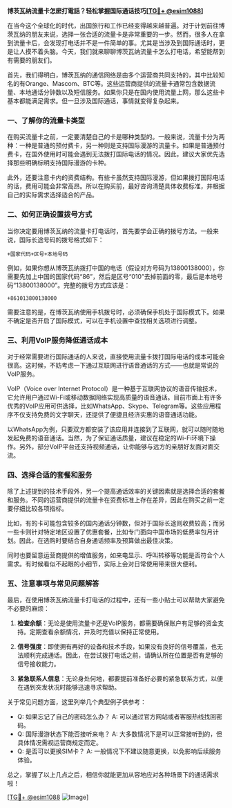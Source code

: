 **博茨瓦纳流量卡怎麽打電話？轻松掌握国际通话技巧[[TG💪+ @esim1088](https://t.me/s/esim1088)]**

在当今这个全球化的时代，出国旅行和工作已经变得越来越普遍。对于计划前往博茨瓦纳的朋友来说，选择一张合适的流量卡是非常重要的一步。然而，很多人在拿到流量卡后，会发现打电话并不是一件简单的事。尤其是当涉及到国际通话时，更是让人摸不着头脑。今天，我们就来聊聊博茨瓦纳流量卡怎么打电话，希望能帮到有需要的朋友们。

首先，我们得明白，博茨瓦纳的通信网络是由多个运营商共同支持的，其中比较知名的有Orange、Mascom、BTC等。这些运营商提供的流量卡通常包含数据流量、本地通话分钟数以及短信服务。如果你只是在国内使用流量上网，那么这些卡基本都能满足需求。但一旦涉及国际通话，事情就变得复杂起来。

### **一、了解你的流量卡类型**

在购买流量卡之前，一定要清楚自己的卡是哪种类型的。一般来说，流量卡分为两种：一种是普通的预付费卡，另一种则是支持国际漫游的流量卡。如果是普通预付费卡，在国外使用时可能会遇到无法拨打国际电话的情况。因此，建议大家优先选择那些明确标明支持国际漫游的卡种。

此外，还要注意卡内的资费结构。有些卡虽然支持国际漫游，但如果拨打国际电话的话，费用可能会非常高昂。所以在购买前，最好咨询清楚具体收费标准，并根据自己的实际需求选择适合的产品。

### **二、如何正确设置拨号方式**

当你决定要用博茨瓦纳的流量卡打电话时，首先要学会正确的拨号方法。一般来说，国际长途号码的拨号格式如下：

```
+国家代码+区号+本地号码
```

例如，如果你想从博茨瓦纳拨打中国的电话（假设对方号码为13800138000），你需要先加上中国的国家代码“86”，然后是区号“010”去掉前面的零，最后是本地号码“13800138000”。完整的拨号方式应该是：

```
+861013800138000
```

需要注意的是，在博茨瓦纳使用手机拨号时，必须确保手机处于国际模式下。如果不确定是否开启了国际模式，可以在手机设置中查找相关选项进行调整。

### **三、利用VoIP服务降低通话成本**

对于经常需要进行国际通话的人来说，直接使用流量卡拨打国际电话的成本可能会很高。这时候，不妨考虑一下通过互联网进行语音通话的方式——也就是常说的VoIP服务。

VoIP（Voice over Internet Protocol）是一种基于互联网协议的语音传输技术，它允许用户通过Wi-Fi或移动数据网络实现高质量的语音通话。目前市面上有许多优秀的VoIP应用可供选择，比如WhatsApp、Skype、Telegram等。这些应用程序不仅支持免费的文字聊天，还提供了便捷且经济实惠的语音通话功能。

以WhatsApp为例，只要双方都安装了该应用并连接到了互联网，就可以随时随地发起免费的语音通话。当然，为了保证通话质量，建议在稳定的Wi-Fi环境下操作。另外，部分VoIP平台还支持视频通话，让你能够与远方的亲朋好友面对面交流。

### **四、选择合适的套餐和服务**

除了上述提到的技术手段外，另一个提高通话效率的关键因素就是选择合适的套餐和服务。不同的运营商提供的流量卡在资费标准上存在差异，因此在购买之前一定要仔细比较各项指标。

比如，有的卡可能包含较多的国内通话分钟数，但对于国际长途则收费较高；而另一些卡则针对特定地区设置了优惠套餐，比如专门面向中国市场的低费率包月计划。因此，在选购时要结合自身通话频率及预算做出最佳决策。

同时也要留意运营商提供的增值服务，如来电显示、呼叫转移等功能是否符合个人需求。有时候看似不起眼的小细节，实际上会对日常使用带来很大便利。

### **五、注意事项与常见问题解答**

最后，在使用博茨瓦纳流量卡打电话的过程中，还有一些小贴士可以帮助大家避免不必要的麻烦：

1. **检查余额**：无论是使用流量卡还是VoIP服务，都需要确保账户有足够的资金支持。定期查看余额情况，并及时充值以保持正常使用。
   
2. **信号强度**：即使拥有再好的设备和技术手段，如果没有良好的信号覆盖，也无法顺利完成通话。因此，在尝试拨打电话之前，请确认所在位置是否有足够的信号接收能力。

3. **紧急联系人信息**：无论身处何地，都要提前准备好必要的紧急联系方式，以便在遇到突发状况时能够迅速寻求帮助。

关于常见问题方面，这里列举几个典型例子供参考：
- Q: 如果忘记了自己的密码怎么办？
   A: 可以通过官方网站或者客服热线找回密码。
- Q: 国际漫游状态下能否接听来电？
   A: 大多数情况下是可以正常接听到的，但具体情况需视运营商规定而定。
- Q: 是否可以更换SIM卡？
   A: 一般情况下不建议随意更换，以免影响后续服务体验。

总之，掌握了以上几点之后，相信你就能更加从容地应对各种场景下的通话需求啦！

[[TG💪+ @esim1088](https://t.me/s/esim1088) ![Image](https://i.postimg.cc/4NQfJmqS/Snipaste-2025-05-13-00-14-12.png)]